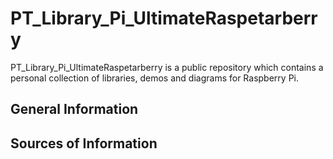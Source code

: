 # PT_Library_Pi_UltimateRaspetarberry
PT_Library_Pi_UltimateRaspetarberry is a public repository which contains a personal collection of libraries, demos and diagrams for Raspberry Pi.

## General Information

## Sources of Information